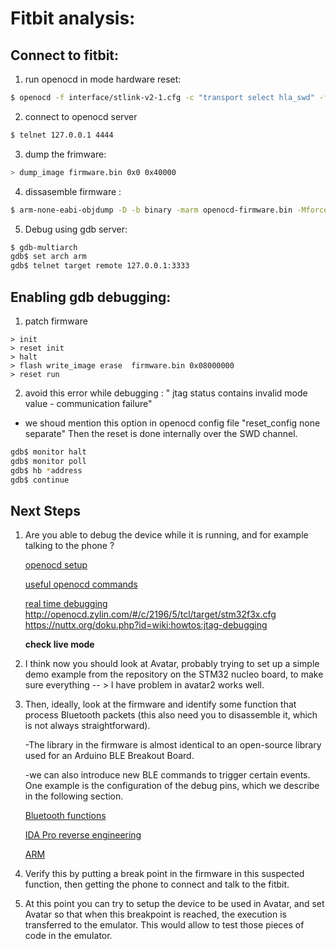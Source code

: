 # Fitbit analysis:

## Connect to fitbit:

1. run openocd in mode hardware reset:

```bash
$ openocd -f interface/stlink-v2-1.cfg -c "transport select hla_swd" -f target/stm32l1.cfg -c "adapter_khz 240" -c "reset_config srst_only srst_nogate connect_assert_srst"
```
2. connect to openocd server

```bash
$ telnet 127.0.0.1 4444
```

3. dump the frimware:

```bash
> dump_image firmware.bin 0x0 0x40000
```
4. dissasemble firmware :

```bash
$ arm-none-eabi-objdump -D -b binary -marm openocd-firmware.bin -Mforce-thumb > disas-firmware.s
```
5. Debug using gdb server:

```bash
$ gdb-multiarch
gdb$ set arch arm
gdb$ telnet target remote 127.0.0.1:3333
```

## Enabling gdb debugging:

1. patch firmware

```openocd
> init
> reset init
> halt
> flash write_image erase  firmware.bin 0x08000000
> reset run
```
2. avoid this error while debugging : " jtag status contains invalid mode value - communication failure"

 - we shoud mention this option in openocd config file "reset_config none separate" Then the reset is done internally over the SWD channel.

```bash
gdb$ monitor halt
gdb$ monitor poll
gdb$ hb *address
gdb$ continue
``` 
## Next Steps

1. Are you able to debug the device while it is running, and for example talking to
	the phone ?

	[openocd setup](https://www.allaboutcircuits.com/technical-articles/getting-started-with-openocd-using-ft2232h-adapter-for-swd-debugging/)

	[useful openocd commands](http://openocd.org/doc/html/General-Commands.html)

	[real time debugging](https://hackaday.com/2012/09/27/beginners-look-at-on-chip-debugging/)
			http://openocd.zylin.com/#/c/2196/5/tcl/target/stm32f3x.cfg
			https://nuttx.org/doku.php?id=wiki:howtos:jtag-debugging

	**check live mode**

2. I think now you should look at Avatar, probably trying to set up a simple demo
example from the repository on the STM32 nucleo board, to make sure everything       -- > I have problem in avatar2
works well.
 
3. Then, ideally, look at the firmware and identify some function that process
Bluetooth packets (this also need you to disassemble it, which is not always
straightforward). 

	-The library in the firmware is almost identical to an open-source library used for an Arduino BLE
	 Breakout Board.

	-we can also introduce new BLE commands to trigger certain events. One example is the configuration of the debug pins, which we describe in the following section.

	 [Bluetooth functions](https://github.com/adafruit/Adafruit_nRF8001/tree/master/utility)

	 [IDA Pro reverse engineering](https://www.youtube.com/watch?v=V6ZySLopflk)

	 [ARM](https://www.blackhat.com/presentations/bh-europe-04/bh-eu-04-dehaas/bh-eu-04-dehaas.pdf)

4. Verify this by putting a break point in the firmware in this
suspected function, then getting the phone to connect and talk to the fitbit.

5. At this point you can try to setup the device to be used in Avatar, and set
Avatar so that when this breakpoint is reached, the execution is transferred to
the emulator. This would allow to test those pieces of code in the emulator.

